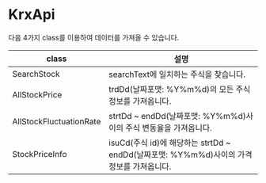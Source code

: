 # KrxApi

다음 4가지 class를 이용하여 데이터를 가져올 수 있습니다.

class | 설명
-|-|
SearchStock | searchText에 일치하는 주식을 찾습니다.
AllStockPrice | trdDd(날짜포맷: %Y%m%d)의 모든 주식 정보를 가져옵니다.
AllStockFluctuationRate | strtDd ~ endDd(날짜포맷: %Y%m%d)사이의 주식 변동율을 가져옵니다.
StockPriceInfo | isuCd(주식 id)에 해당하는 strtDd ~ endDd(날짜포맷: %Y%m%d)사이의 가격정보를 가져옵니다.
